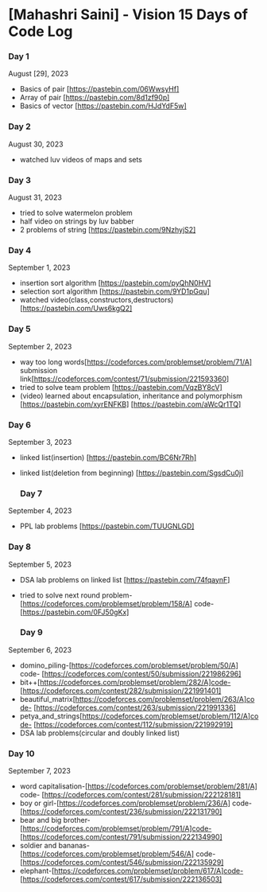 # [Mahashri Saini] - Vision 15 Days of Code Log

### Day 1

August [29], 2023

- Basics of pair
  [https://pastebin.com/06WwsyHf]
- Array of pair
  [https://pastebin.com/8d1zf90p]
- Basics of vector
   [https://pastebin.com/HJdYdF5w]


 ### Day 2

August 30, 2023

- watched luv videos of maps and sets
  

 ### Day 3

August 31, 2023

- tried to solve watermelon problem
- half video on strings by luv babber
- 2 problems of string
   [https://pastebin.com/9NzhyjS2]


### Day 4

September 1, 2023

- insertion sort algorithm
  [https://pastebin.com/pyQhN0HV]
- selection sort algorithm
  [https://pastebin.com/9YD1pGqu]
- watched video(class,constructors,destructors)
   [https://pastebin.com/Uws6kgQ2]


 ### Day 5

September 2, 2023

- way too long words[https://codeforces.com/problemset/problem/71/A]
  submission link[https://codeforces.com/contest/71/submission/221593360]
- tried to solve team problem
  [https://pastebin.com/VqzBY8cV]
- (video) learned about encapsulation, inheritance and polymorphism
   [https://pastebin.com/xyrENFKB]
   [https://pastebin.com/aWcQr1TQ]


### Day 6

September 3, 2023

- linked list(insertion)
  [https://pastebin.com/BC6Nr7Rh]
- linked list(deletion from beginning)
  [https://pastebin.com/SgsdCu0j]



  ### Day 7

September 4, 2023

- PPL lab problems
  [https://pastebin.com/TUUGNLGD]


### Day 8

September 5, 2023

- DSA lab problems on linked list
  [https://pastebin.com/74fqaynF]
- tried to solve next round problem- [https://codeforces.com/problemset/problem/158/A]
  code-[https://pastebin.com/0FJ50gKx]


  ### Day 9

September 6, 2023

- domino_piling-[https://codeforces.com/problemset/problem/50/A] code-
  [https://codeforces.com/contest/50/submission/221986296]
- bit++[https://codeforces.com/problemset/problem/282/A]code-
  [https://codeforces.com/contest/282/submission/221991401]
- beautiful_matrix[https://codeforces.com/problemset/problem/263/A]code-
   [https://codeforces.com/contest/263/submission/221991336]
- petya_and_strings[https://codeforces.com/problemset/problem/112/A]code-
   [https://codeforces.com/contest/112/submission/221992919]
- DSA lab problems(circular and doubly linked list)


### Day 10

September 7, 2023

- word capitalisation-[https://codeforces.com/problemset/problem/281/A] code-
  [https://codeforces.com/contest/281/submission/222128181]
- boy or girl-[https://codeforces.com/problemset/problem/236/A] code-
  [https://codeforces.com/contest/236/submission/222131790]
- bear and big brother-[https://codeforces.com/problemset/problem/791/A]code-
   [https://codeforces.com/contest/791/submission/222134990]
- soldier and bananas-[https://codeforces.com/problemset/problem/546/A] code-
   [https://codeforces.com/contest/546/submission/222135929]
- elephant-[https://codeforces.com/problemset/problem/617/A]code-
   [https://codeforces.com/contest/617/submission/222136503]